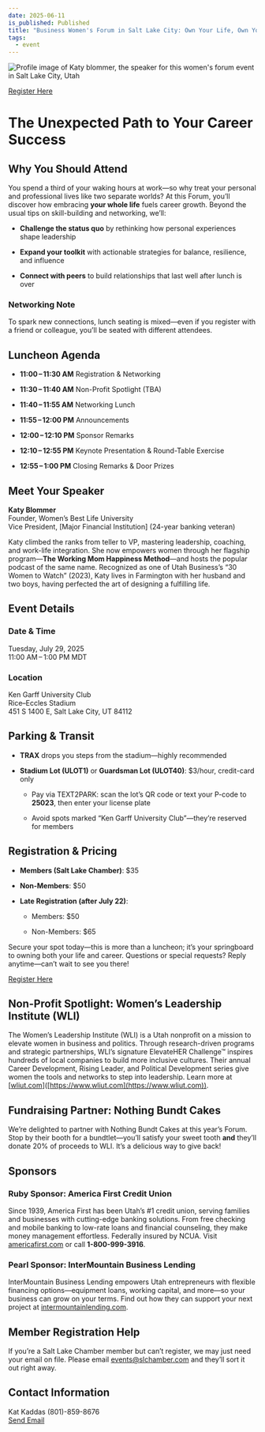 ```yaml
---
date: 2025-06-11
is_published: Published
title: "Business Women's Forum in Salt Lake City: Own Your Life, Own Your Career"
tags:
  - event
---
```

![Profile image of Katy blommer, the speaker for this women's forum event in Salt Lake City, Utah](https://chambermaster.blob.core.windows.net/userfiles/UserFiles/chambers/2428/Image/Event_Graphics/BWF/2025/729/Headshot2021YellowShirt_square_840227.jpg)

[Register Here](https://slchamber.chambermaster.com/eventregistration/register/15524)

# The Unexpected Path to Your Career Success

## Why You Should Attend

You spend a third of your waking hours at work—so why treat your personal and professional lives like two separate worlds? At this Forum, you’ll discover how embracing **your whole life** fuels career growth. Beyond the usual tips on skill-building and networking, we’ll:

*   **Challenge the status quo** by rethinking how personal experiences shape leadership
    
*   **Expand your toolkit** with actionable strategies for balance, resilience, and influence
    
*   **Connect with peers** to build relationships that last well after lunch is over
    

### Networking Note

To spark new connections, lunch seating is mixed—even if you register with a friend or colleague, you’ll be seated with different attendees.

## Luncheon Agenda

*   **11:00 – 11:30 AM** Registration & Networking
    
*   **11:30 – 11:40 AM** Non-Profit Spotlight (TBA)
    
*   **11:40 – 11:55 AM** Networking Lunch
    
*   **11:55 – 12:00 PM** Announcements
    
*   **12:00 – 12:10 PM** Sponsor Remarks
    
*   **12:10 – 12:55 PM** Keynote Presentation & Round-Table Exercise
    
*   **12:55 – 1:00 PM** Closing Remarks & Door Prizes
    

## Meet Your Speaker

**Katy Blommer**  
Founder, Women’s Best Life University  
Vice President, \[Major Financial Institution\] (24-year banking veteran)

Katy climbed the ranks from teller to VP, mastering leadership, coaching, and work-life integration. She now empowers women through her flagship program—**The Working Mom Happiness Method**—and hosts the popular podcast of the same name. Recognized as one of Utah Business’s “30 Women to Watch” (2023), Katy lives in Farmington with her husband and two boys, having perfected the art of designing a fulfilling life.

## Event Details

### Date & Time

Tuesday, July 29, 2025  
11:00 AM – 1:00 PM MDT

### Location

Ken Garff University Club  
Rice–Eccles Stadium  
451 S 1400 E, Salt Lake City, UT 84112

## Parking & Transit

*   **TRAX** drops you steps from the stadium—highly recommended
    
*   **Stadium Lot (ULOT1)** or **Guardsman Lot (ULOT40)**: $3/hour, credit-card only
    
    *   Pay via TEXT2PARK: scan the lot’s QR code or text your P-code to **25023**, then enter your license plate
        
    *   Avoid spots marked “Ken Garff University Club”—they’re reserved for members
        

## Registration & Pricing

*   **Members (Salt Lake Chamber)**: $35
    
*   **Non-Members**: $50
    
*   **Late Registration (after July 22)**:
    
    *   Members: $50
        
    *   Non-Members: $65
        

Secure your spot today—this is more than a luncheon; it’s your springboard to owning both your life and career. Questions or special requests? Reply anytime—can’t wait to see you there! 

[Register Here](https://slchamber.chambermaster.com/eventregistration/register/15524)

## Non-Profit Spotlight: Women’s Leadership Institute (WLI)

The Women’s Leadership Institute (WLI) is a Utah nonprofit on a mission to elevate women in business and politics. Through research-driven programs and strategic partnerships, WLI’s signature ElevateHER Challenge™ inspires hundreds of local companies to build more inclusive cultures. Their annual Career Development, Rising Leader, and Political Development series give women the tools and networks to step into leadership. Learn more at \[[wliut.com](http://wliut.com)\]([https://www.wliut.com](https://www.wliut.com)).

## Fundraising Partner: Nothing Bundt Cakes

We’re delighted to partner with Nothing Bundt Cakes at this year’s Forum. Stop by their booth for a bundtlet—you’ll satisfy your sweet tooth **and** they’ll donate 20% of proceeds to WLI. It’s a delicious way to give back!

## Sponsors

### Ruby Sponsor: America First Credit Union

Since 1939, America First has been Utah’s #1 credit union, serving families and businesses with cutting-edge banking solutions. From free checking and mobile banking to low-rate loans and financial counseling, they make money management effortless. Federally insured by NCUA. Visit [americafirst.com](https://www.americafirst.com) or call **1-800-999-3916**.

### Pearl Sponsor: InterMountain Business Lending

InterMountain Business Lending empowers Utah entrepreneurs with flexible financing options—equipment loans, working capital, and more—so your business can grow on your terms. Find out how they can support your next project at [intermountainlending.com](https://www.intermountainlending.com).

## Member Registration Help

If you’re a Salt Lake Chamber member but can’t register, we may just need your email on file. Please email [events@slchamber.com](mailto:events@slchamber.com) and they’ll sort it out right away.

## Contact Information

Kat Kaddas (801)-859-8676  
[Send Email](mailto:kkaddas@slchamber.com?subject=Business%20Women%27s%20Forum%202025%3A%20Own%20Your%20Life%2C%20Own%20Your%20Career%20%E2%80%93%20The%20Unexpected%20Path%20to%20Your%20Career%20Success)